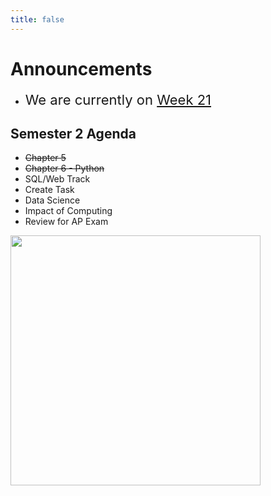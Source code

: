 ```yaml
---
title: false
---
```


<meta http-equiv="refresh" content="600"/>

<!-- <img src="https://www.dominicavibes.dm/wp-content/uploads/2016/09/Announcement-Icon.jpg" alt="announcement" height="400">  -->

<!-- # Hello, world!


This is CS50 AP, Harvard University's introduction to the intellectual enterprises of computer science and the art of programming for students in high school, which satisfies the College Board's AP CS Principles curriculum framework.

<iframe src="https://www.youtube.com/embed/tZxLMIk_SaY?playlist=GAB6Gm7pTTA"></iframe> -->

# Announcements

- <span style="font-size: 22px;">We are currently on [Week 21](\ap\weeks\week21) </span>

## Semester 2 Agenda

- ~~Chapter 5~~
- ~~Chapter 6 - Python~~
- SQL/Web Track
- Create Task
- Data Science
- Impact of Computing
- Review for AP Exam

<img src="" alt="" height="400">

